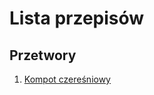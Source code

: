 # Lista przepisów
## Przetwory
1. [Kompot czereśniowy](https://github.com/kammmmi122/Recipies/blob/main/Przetwory/Kompot_czeresniowy.md)
